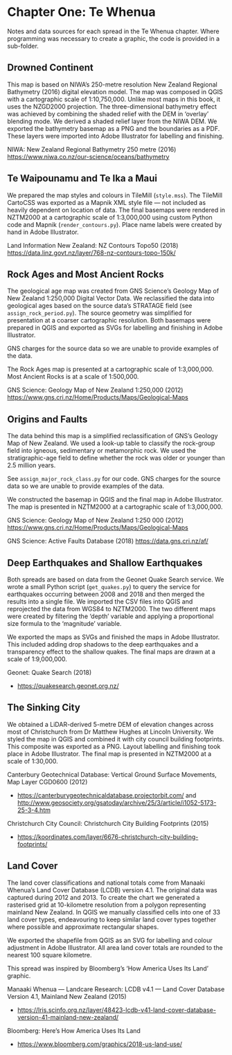 # Chapter One: Te Whenua

Notes and data sources for each spread in the Te Whenua chapter. Where programming was necessary to create a graphic, the code is provided in a sub-folder.

## Drowned Continent

This map is based on NIWA’s 250-metre resolution New Zealand Regional Bathymetry (2016) digital elevation model. The map was composed in QGIS with a cartographic scale of 1:10,750,000. Unlike most maps in this book, it uses the NZGD2000 projection. The three-dimensional bathymetry effect was achieved by combining the shaded relief with the DEM in ‘overlay’ blending mode. We derived a shaded relief layer from the NIWA DEM. We exported the bathymetry basemap as a PNG and the boundaries as a PDF. These layers were imported into Adobe Illustrator for labelling and finishing.

NIWA: New Zealand Regional Bathymetry 250 metre (2016)
https://www.niwa.co.nz/our-science/oceans/bathymetry


## Te Waipounamu and Te Ika a Maui

We prepared the map styles and colours in TileMill (`style.mss`). The TileMill CartoCSS was exported as a Mapnik XML style file — not included as heavily dependent on location of data. The final basemaps were rendered in NZTM2000 at a cartographic scale of 1:3,000,000 using custom Python code and Mapnik (`render_contours.py`). Place name labels were created by hand in Adobe Illustrator.

Land Information New Zealand: NZ Contours Topo50 (2018)
https://data.linz.govt.nz/layer/768-nz-contours-topo-150k/

## Rock Ages and Most Ancient Rocks

The geological age map was created from GNS Science’s Geology Map of New Zealand 1:250,000 Digital Vector Data. We reclassified the data into geological ages based on the source data’s STRATAGE field (see `assign_rock_period.py`). The source geometry was simplified for presentation at a coarser cartographic resolution. Both basemaps were prepared in QGIS and exported as SVGs for labelling and finishing in Adobe Illustrator.

GNS charges for the source data so we are unable to provide examples of the data.

The Rock Ages map is presented at a cartographic scale of 1:3,000,000. Most Ancient Rocks is at a scale of 1:500,000.

GNS Science: Geology Map of New Zealand 1:250,000 (2012)
https://www.gns.cri.nz/Home/Products/Maps/Geological-Maps

## Origins and Faults

The data behind this map is a simplified reclassification of GNS’s Geology Map of New Zealand. We used a look-up table to classify the rock-group field into igneous, sedimentary or metamorphic rock. We used the stratigraphic-age field to define whether the rock was older or younger than 2.5 million years.

See `assign_major_rock_class.py` for our code. GNS charges for the source data so we are unable to provide examples of the data.

We constructed the basemap in QGIS and the final map in Adobe Illustrator. The map is presented in NZTM2000 at a cartographic scale of 1:3,000,000.

GNS Science: Geology Map of New Zealand 1:250 000 (2012)
https://www.gns.cri.nz/Home/Products/Maps/Geological-Maps

GNS Science: Active Faults Database (2018)
https://data.gns.cri.nz/af/

## Deep Earthquakes and Shallow Earthquakes

Both spreads are based on data from the Geonet Quake Search service. We wrote a small Python script (`get_quakes.py`) to query the service for earthquakes occurring between 2008 and 2018 and then merged the results into a single file. We imported the CSV files into QGIS and reprojected the data from WGS84 to NZTM2000. The two different maps were created by filtering the ‘depth’ variable and applying a proportional size formula to the ‘magnitude’ variable.

We exported the maps as SVGs and finished the maps in Adobe Illustrator. This included adding drop shadows to the deep earthquakes and a transparency effect to the shallow quakes. The final maps are drawn at a scale of 1:9,000,000. 

Geonet: Quake Search (2018)

- https://quakesearch.geonet.org.nz/

## The Sinking City

We obtained a LiDAR-derived 5-metre DEM of elevation changes across most of Christchurch from Dr Matthew Hughes at Lincoln University. We styled the map in QGIS and combined it with city council building footprints. This composite was exported as a PNG. Layout labelling and finishing took place in Adobe Illustrator. The final map is presented in NZTM2000 at a scale of 1:30,000.

Canterbury Geotechnical Database: Vertical Ground Surface Movements, Map Layer CGD0600 (2012)

- https://canterburygeotechnicaldatabase.projectorbit.com/ and
http://www.geosociety.org/gsatoday/archive/25/3/article/i1052-5173-25-3-4.htm 

Christchurch City Council: Christchurch City Building Footprints (2015)

- https://koordinates.com/layer/6676-christchurch-city-building-footprints/

## Land Cover

The land cover classifications and national totals come from Manaaki Whenua’s Land Cover Database (LCDB) version 4.1. The original data was captured during 2012 and 2013. To create the chart we generated a rasterised grid at 10-kilometre resolution from a polygon representing mainland New Zealand. In QGIS we manually classified cells into one of 33 land cover types, endeavouring to keep similar land cover types together where possible and approximate rectangular shapes.

We exported the shapefile from QGIS as an SVG for labelling and colour adjustment in Adobe Illustrator. All area land cover totals are rounded to the nearest 100 square kilometre.

This spread was inspired by Bloomberg’s ‘How America Uses Its Land’ graphic.

Manaaki Whenua — Landcare Research: LCDB v4.1 — Land Cover Database Version 4.1, Mainland New Zealand (2015)

- https://lris.scinfo.org.nz/layer/48423-lcdb-v41-land-cover-database-version-41-mainland-new-zealand/ 

Bloomberg: Here’s How America Uses Its Land

- https://www.bloomberg.com/graphics/2018-us-land-use/

